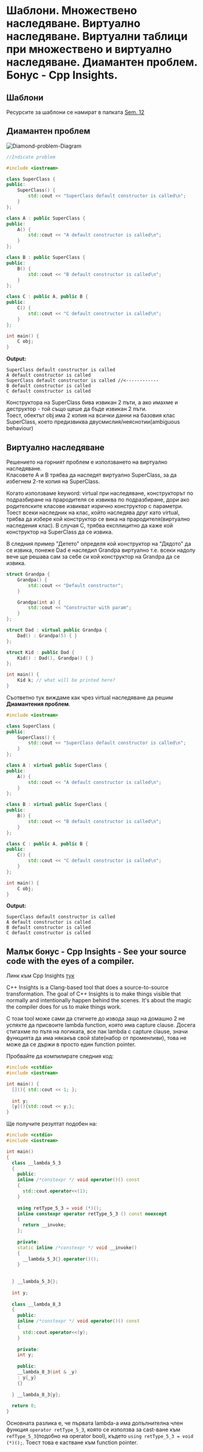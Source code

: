 # Шаблони. Множествено наследяване. Виртуално наследяване. Виртуални таблици при множествено и виртуално наследяване. Диамантен проблем. Бонус - Cpp Insights.

## Шаблони
Ресурсите за шаблони се намират в папката [Sem. 12](../Sem.%2012/)

## Диамантен проблем

![Diamond-problem-Diagram](img/Diamond-problem.png)

```c++
//Indicate problem

#include <iostream>

class SuperClass {
public:
    SuperClass() {
        std::cout << "SuperClass default constructor is called\n";
    }
};

class A : public SuperClass {
public:
    A() {
        std::cout << "A default constructor is called\n";
    }
};

class B : public SuperClass {
public:
    B() {
        std::cout << "B default constructor is called\n";
    }
};

class C : public A, public B {
public:
    C() {
        std::cout << "C default constructor is called\n";
    }
};

int main() {
    C obj;
}
```

**Output:**

```
SuperClass default constructor is called
A default constructor is called
SuperClass default constructor is called //<------------
B default constructor is called
C default constructor is called
```

Конструктора на SuperClass бива извикан 2 пъти, а ако имахме и деструктор - той също щеше да бъде извикан 2 пъти. <br />
Тоест, обектът obj има 2 копия на всички данни на базовия клас SuperClass, което предизвиква двусмислия/неяснотии(ambiguous behaviour) <br />

## Виртуално наследяване
Решението на горният проблем е използването на виртуално наследяване. <br />
Класовете А и В трябва да наследят виртуално SuperClass, за да избегнем 2-те копия на SuperClass.

Когато използваме keyword: virtual при наследяване, конструкторът по подразбиране на прародителя се извиква по подразбиране, дори ако родителските класове извикват изрично конструктор с параметри. Тоест всеки наследник на клас, който наследява друг като virtual, трябва да избере кой конструктор се вика на прародителя(виртуално наследения клас). В случая C, трябва експлицитно да каже кой конструктор на SuperClass да се извика. <br />

В следния пример "Детето" определя кой конструктор на "Дядото" да се извика, понеже Dad е наследил Grandpa виртуално т.е. всеки надолу вече ще решава сам за себе си кой конструктор на Grandpa да се извика.

```c++
struct Grandpa {
	Grandpa() {
		std::cout << "Default constructor";
	}

	Grandpa(int a) {
		std::cout << "Constructor with param";
	}
};

struct Dad : virtual public Grandpa {
	Dad() : Grandpa(5) { }
};

struct Kid : public Dad {
	Kid() : Dad(), Grandpa() { }
};

int main() {
	Kid k; // what will be printed here?
}
```

Съответно тук виждаме как чрез virtual наследяване да решим **Диамантения проблем**.

```c++
#include <iostream>

class SuperClass {
public:
    SuperClass() {
        std::cout << "SuperClass default constructor is called\n";
    }
};

class A : virtual public SuperClass {
public:
    A() {
        std::cout << "A default constructor is called\n";
    }
};

class B : virtual public SuperClass {
public:
    B() {
        std::cout << "B default constructor is called\n";
    }
};

class C : public A, public B {
public:
    C() {
        std::cout << "C default constructor is called\n";
    }
};

int main() {
    C obj;
}
```

**Output:**

```
SuperClass default constructor is called
A default constructor is called
B default constructor is called
C default constructor is called
```

## Малък бонус - Cpp Insights - See your source code with the eyes of a compiler.
Линк към Cpp Insights [тук](https://cppinsights.io/)

C++ Insights is a Clang-based tool that does a source-to-source transformation. The goal of C++ Insights is to make things visible that normally and intentionally happen behind the scenes. It's about the magic the compiler does for us to make things work.

С този tool може сами да стигнете до извода защо на домашно 2 не успяхте да присвоите lambda function, която има capture clause. Досега стигахме по пътя на логиката, все пак lambda с capture clause, значи функцията да има някакъв свой state(набор от променливи), това не може да се държи в просто един function pointer.

Пробвайте да компилирате следния код:
``` c++
#include <cstdio>
#include <iostream>

int main() {
  [](){ std::cout << 1; };
  
  int y;
  [y](){std::cout << y;};
}
```

Ще получите резултат подобен на:
```c++
#include <cstdio>
#include <iostream>

int main()
{
  class __lambda_5_3
  {
    public: 
    inline /*constexpr */ void operator()() const
    {
      std::cout.operator<<(1);
    }
    
    using retType_5_3 = void (*)();
    inline constexpr operator retType_5_3 () const noexcept
    {
      return __invoke;
    };
    
    private: 
    static inline /*constexpr */ void __invoke()
    {
      __lambda_5_3{}.operator()();
    }
    
    
  } __lambda_5_3{};
  
  int y;
    
  class __lambda_8_3
  {
    public: 
    inline /*constexpr */ void operator()() const
    {
      std::cout.operator<<(y);
    }
    
    private: 
    int y;
    
    public:
    __lambda_8_3(int & _y)
    : y{_y}
    {}
    
  } __lambda_8_3{y};
  
  return 0;
}

```

Основната разлика е, че първата lambda-а има допълнителна член функция ```operator retType_5_3```, която се използва за cast-ване към ```refType_5_3```(подобно на operator bool), където ```using retType_5_3 = void (*)();```. Тоест това е кастване към function pointer.

